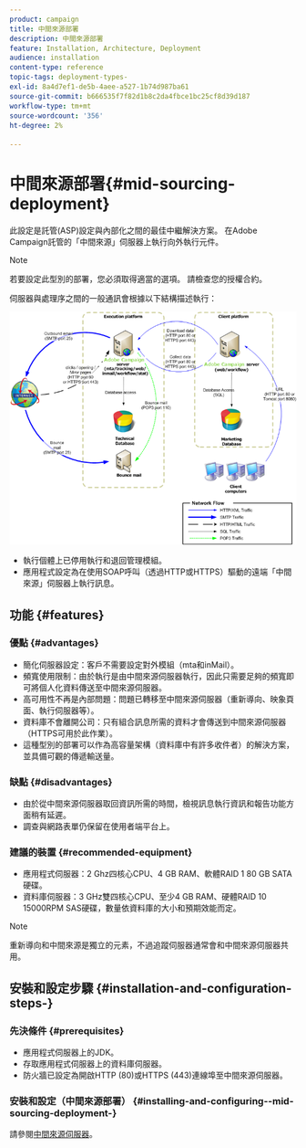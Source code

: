 ```yaml
---
product: campaign
title: 中間來源部署
description: 中間來源部署
feature: Installation, Architecture, Deployment
audience: installation
content-type: reference
topic-tags: deployment-types-
exl-id: 8a4d7ef1-de5b-4aee-a527-1b74d987ba61
source-git-commit: b666535f7f82d1b8c2da4fbce1bc25cf8d39d187
workflow-type: tm+mt
source-wordcount: '356'
ht-degree: 2%

---
```


# 中間來源部署{#mid-sourcing-deployment}



此設定是託管(ASP)設定與內部化之間的最佳中繼解決方案。 在Adobe Campaign託管的「中間來源」伺服器上執行向外執行元件。

>[!NOTE]
>
>若要設定此型別的部署，您必須取得適當的選項。 請檢查您的授權合約。

伺服器與處理序之間的一般通訊會根據以下結構描述執行：

![](assets/s_ncs_install_midsourcing.png)

* 執行個體上已停用執行和退回管理模組。
* 應用程式設定為在使用SOAP呼叫（透過HTTP或HTTPS）驅動的遠端「中間來源」伺服器上執行訊息。

## 功能 {#features}

### 優點 {#advantages}

* 簡化伺服器設定：客戶不需要設定對外模組（mta和inMail）。
* 頻寬使用限制：由於執行是由中間來源伺服器執行，因此只需要足夠的頻寬即可將個人化資料傳送至中間來源伺服器。
* 高可用性不再是內部問題：問題已轉移至中間來源伺服器（重新導向、映象頁面、執行伺服器等）。
* 資料庫不會離開公司：只有組合訊息所需的資料才會傳送到中間來源伺服器（HTTPS可用於此作業）。
* 這種型別的部署可以作為高容量架構（資料庫中有許多收件者）的解決方案，並具備可觀的傳遞輸送量。

### 缺點 {#disadvantages}

* 由於從中間來源伺服器取回資訊所需的時間，檢視訊息執行資訊和報告功能方面稍有延遲。
* 調查與網路表單仍保留在使用者端平台上。

### 建議的裝置 {#recommended-equipment}

* 應用程式伺服器：2 Ghz四核心CPU、4 GB RAM、軟體RAID 1 80 GB SATA硬碟。
* 資料庫伺服器：3 GHz雙四核心CPU、至少4 GB RAM、硬體RAID 10 15000RPM SAS硬碟，數量依資料庫的大小和預期效能而定。

>[!NOTE]
>
>重新導向和中間來源是獨立的元素，不過追蹤伺服器通常會和中間來源伺服器共用。

## 安裝和設定步驟 {#installation-and-configuration-steps-}

### 先決條件 {#prerequisites}

* 應用程式伺服器上的JDK。
* 存取應用程式伺服器上的資料庫伺服器。
* 防火牆已設定為開啟HTTP (80)或HTTPS (443)連線埠至中間來源伺服器。

### 安裝和設定（中間來源部署） {#installing-and-configuring--mid-sourcing-deployment-}

請參閱[中間來源伺服器](../../installation/using/mid-sourcing-server.md)。
